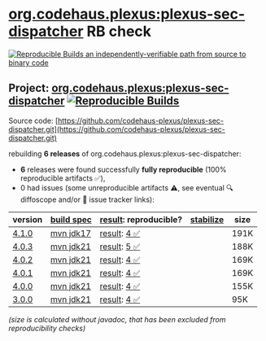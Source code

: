 [org.codehaus.plexus:plexus-sec-dispatcher](https://central.sonatype.com/artifact/org.codehaus.plexus/plexus-sec-dispatcher/versions) RB check
=======

[![Reproducible Builds](https://reproducible-builds.org/images/logos/rb.svg) an independently-verifiable path from source to binary code](https://reproducible-builds.org/)

## Project: [org.codehaus.plexus:plexus-sec-dispatcher](https://central.sonatype.com/artifact/org.codehaus.plexus/plexus-sec-dispatcher/versions) [![Reproducible Builds](https://img.shields.io/endpoint?url=https://raw.githubusercontent.com/jvm-repo-rebuild/reproducible-central/master/content/org/codehaus/plexus/plexus-sec-dispatcher/badge.json)](https://github.com/jvm-repo-rebuild/reproducible-central/blob/master/content/org/codehaus/plexus/plexus-sec-dispatcher/README.md)

Source code: [https://github.com/codehaus-plexus/plexus-sec-dispatcher.git](https://github.com/codehaus-plexus/plexus-sec-dispatcher.git)

rebuilding **6 releases** of org.codehaus.plexus:plexus-sec-dispatcher:
- **6** releases were found successfully **fully reproducible** (100% reproducible artifacts :white_check_mark:),
- 0 had issues (some unreproducible artifacts :warning:, see eventual :mag: diffoscope and/or :memo: issue tracker links):

| version | [build spec](/BUILDSPEC.md) | [result](https://reproducible-builds.org/docs/jvm/): reproducible? | [stabilize](https://github.com/google/oss-rebuild/blob/main/cmd/stabilize/README.md) | size |
| -- | --------- | ------ | ------ | -- |
| [4.1.0](https://central.sonatype.com/artifact/org.codehaus.plexus/plexus-sec-dispatcher/4.1.0/pom) | [mvn jdk17](plexus-sec-dispatcher-4.1.0.buildspec) | [result](plexus-sec-dispatcher-4.1.0.buildinfo): [4 :white_check_mark: ](plexus-sec-dispatcher-4.1.0.buildcompare) | | 191K |
| [4.0.3](https://central.sonatype.com/artifact/org.codehaus.plexus/plexus-sec-dispatcher/4.0.3/pom) | [mvn jdk21](plexus-sec-dispatcher-4.0.3.buildspec) | [result](plexus-sec-dispatcher-4.0.3.buildinfo): [5 :white_check_mark: ](plexus-sec-dispatcher-4.0.3.buildcompare) | | 188K |
| [4.0.2](https://central.sonatype.com/artifact/org.codehaus.plexus/plexus-sec-dispatcher/4.0.2/pom) | [mvn jdk21](plexus-sec-dispatcher-4.0.2.buildspec) | [result](plexus-sec-dispatcher-4.0.2.buildinfo): [4 :white_check_mark: ](plexus-sec-dispatcher-4.0.2.buildcompare) | | 169K |
| [4.0.1](https://central.sonatype.com/artifact/org.codehaus.plexus/plexus-sec-dispatcher/4.0.1/pom) | [mvn jdk21](plexus-sec-dispatcher-4.0.1.buildspec) | [result](plexus-sec-dispatcher-4.0.1.buildinfo): [4 :white_check_mark: ](plexus-sec-dispatcher-4.0.1.buildcompare) | | 169K |
| [4.0.0](https://central.sonatype.com/artifact/org.codehaus.plexus/plexus-sec-dispatcher/4.0.0/pom) | [mvn jdk21](plexus-sec-dispatcher-4.0.0.buildspec) | [result](plexus-sec-dispatcher-4.0.0.buildinfo): [4 :white_check_mark: ](plexus-sec-dispatcher-4.0.0.buildcompare) | | 155K |
| [3.0.0](https://central.sonatype.com/artifact/org.codehaus.plexus/plexus-sec-dispatcher/3.0.0/pom) | [mvn jdk21](plexus-sec-dispatcher-3.0.0.buildspec) | [result](plexus-sec-dispatcher-3.0.0.buildinfo): [4 :white_check_mark: ](plexus-sec-dispatcher-3.0.0.buildcompare) | | 95K |

<i>(size is calculated without javadoc, that has been excluded from reproducibility checks)</i>
